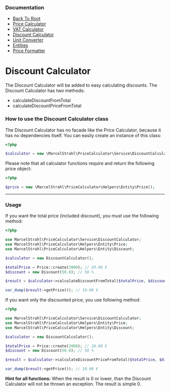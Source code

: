 ### Documentation
* [Back To Root](../readme.md)
* [Price Calculator](price-calculator.md)
* [VAT Calculator](vat-calculator.md)
* [Discount Calculator](discount-calculator.md)
* [Unit Converter](unit-converter.md)
* [Entities](entities.md)
* [Price Formatter](price-formatter.md)

# Discount Calculator

The Discount Calculator will be added to easy calculating discounts.
The Discount Calculator has two methods:
* calculateDiscountFromTotal
* calculateDiscountPriceFromTotal

### How to use the Discount Calculator class

The Discount Calculator has no facade like the Price Calculator, because it has no dependencies itself.
You can easily create an instance of this class:
```php
<?php

$calculator = new \MarcelStrahl\PriceCalculator\Service\DiscountCalculator();
```

Please note that all calculator functions require and return the following price object:
```php
<?php

$price = new \MarcelStrahl\PriceCalculator\Helpers\Entity\Price();
```
---
### Usage
If you want the total price (included discount), you must use the following method:
```php
<?php

use MarcelStrahl\PriceCalculator\Service\DiscountCalculator;
use MarcelStrahl\PriceCalculator\Helpers\Entity\Price;
use MarcelStrahl\PriceCalculator\Helpers\Entity\Discount;

$calculator = new DiscountCalculator();

$totalPrice = Price::create(2000); // 20.00 €
$discount = new Discount(50.0); // 50 %

$result = $calculator->calculateDiscountFromTotal($totalPrice, $discount);

var_dump($result->getPrice()); // 10.00 €
```

If you want only the discounted price, you use following method:
```php
<?php

use MarcelStrahl\PriceCalculator\Service\DiscountCalculator;
use MarcelStrahl\PriceCalculator\Helpers\Entity\Price;
use MarcelStrahl\PriceCalculator\Helpers\Entity\Discount;

$calculator = new DiscountCalculator();

$totalPrice = Price::create(2000); // 20.00 €
$discount = new Discount(50.0); // 50 %

$result = $calculator->calculateDiscountPriceFromTotal($totalPrice, $discount);

var_dump($result->getPrice()); // 10.00 €
```

**Hint for all functions:** When the result is 0 or lower, than the Discount Calculator will not be thrown an exception. The result is simple 0.